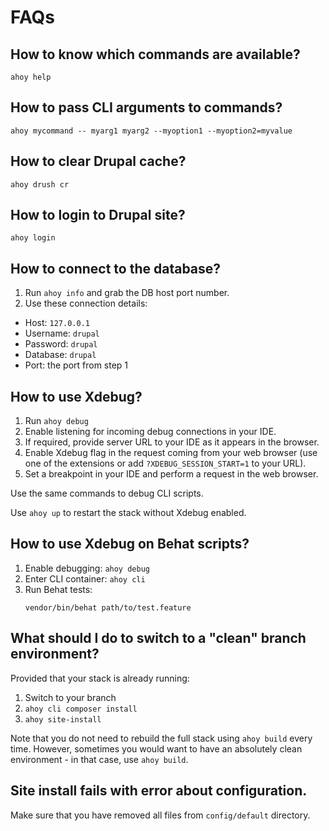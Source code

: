 # FAQs

## How to know which commands are available?
```
ahoy help
```

## How to pass CLI arguments to commands?
```
ahoy mycommand -- myarg1 myarg2 --myoption1 --myoption2=myvalue
```

## How to clear Drupal cache?
```
ahoy drush cr
```

## How to login to Drupal site?
```
ahoy login
```

## How to connect to the database?
1. Run `ahoy info` and grab the DB host port number.
2. Use these connection details:
  - Host: `127.0.0.1`
  - Username: `drupal`
  - Password: `drupal`
  - Database: `drupal`
  - Port: the port from step 1

## How to use Xdebug?
1. Run `ahoy debug`
2. Enable listening for incoming debug connections in your IDE.
3. If required, provide server URL to your IDE as it appears in the browser.
4. Enable Xdebug flag in the request coming from your web browser (use one of
   the extensions or add `?XDEBUG_SESSION_START=1` to your URL).
5. Set a breakpoint in your IDE and perform a request in the web browser.

Use the same commands to debug CLI scripts.

Use `ahoy up` to restart the stack without Xdebug enabled.

## How to use Xdebug on Behat scripts?
1. Enable debugging: `ahoy debug`
2. Enter CLI container: `ahoy cli`
3. Run Behat tests:
   ```
   vendor/bin/behat path/to/test.feature
   ```

## What should I do to switch to a "clean" branch environment?
Provided that your stack is already running:
1. Switch to your branch
2. `ahoy cli composer install`
3. `ahoy site-install`

Note that you do not need to rebuild the full stack using `ahoy build` every time.
However, sometimes you would want to have an absolutely clean environment - in that
case, use `ahoy build`.

## Site install fails with error about configuration.
Make sure that you have removed all files from `config/default` directory.
